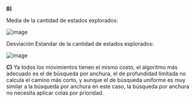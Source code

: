 **B)** 

Media de la cantidad de estados explorados:

![image](https://user-images.githubusercontent.com/88392382/131423942-cbfbd7a0-82b5-444f-b3a2-abdad7c3e9b7.png)

Desviación Estandar de la cantidad de estados explorados:

![image](https://user-images.githubusercontent.com/88392382/131424031-79402e29-6309-425e-9777-6cb623ec07af.png)

**C)**  Ya todos los movimientos tienen el mismo costo, el algoritmo más adecuado es el de búsqueda por anchura, el de profundidad limitada no calcula el camino más corto, y aunque el de búsqueda uniforme es muy similar a la búsqueda por anchura en este caso, la búsqueda por anchura no necesita aplicar colas por prioridad.
